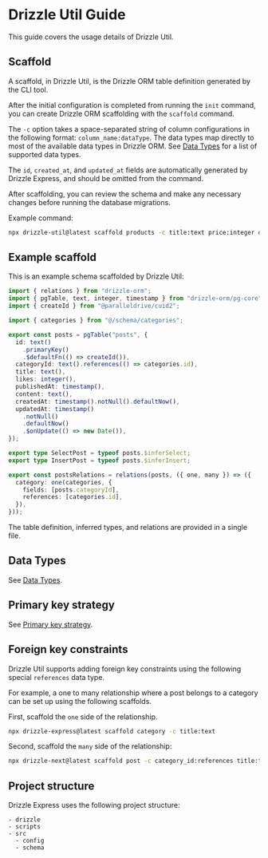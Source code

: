 # Drizzle Util Guide

This guide covers the usage details of Drizzle Util.

## Scaffold

A scaffold, in Drizzle Util, is the Drizzle ORM table definition generated by the CLI tool.

After the initial configuration is completed from running the `init` command, you can create Drizzle ORM scaffolding with the `scaffold` command.

The `-c` option takes a space-separated string of column configurations in the following format: `column_name:dataType`. The data types map directly to most of the available data types in Drizzle ORM. See [Data Types](/drizzle-next/guide.html#data-types) for a list of supported data types.

The `id`, `created_at`, and `updated_at` fields are automatically generated by Drizzle Express, and should be omitted from the command.

After scaffolding, you can review the schema and make any necessary changes before running the database migrations.

Example command:

```bash
npx drizzle-util@latest scaffold products -c title:text price:integer description:text
```

## Example scaffold

This is an example schema scaffolded by Drizzle Util:

```ts
import { relations } from "drizzle-orm";
import { pgTable, text, integer, timestamp } from "drizzle-orm/pg-core";
import { createId } from "@paralleldrive/cuid2";

import { categories } from "@/schema/categories";

export const posts = pgTable("posts", {
  id: text()
    .primaryKey()
    .$defaultFn(() => createId()),
  categoryId: text().references(() => categories.id),
  title: text(),
  likes: integer(),
  publishedAt: timestamp(),
  content: text(),
  createdAt: timestamp().notNull().defaultNow(),
  updatedAt: timestamp()
    .notNull()
    .defaultNow()
    .$onUpdate(() => new Date()),
});

export type SelectPost = typeof posts.$inferSelect;
export type InsertPost = typeof posts.$inferInsert;

export const postsRelations = relations(posts, ({ one, many }) => ({
  category: one(categories, {
    fields: [posts.categoryId],
    references: [categories.id],
  }),
}));
```

The table definition, inferred types, and relations are provided in a single file.

## Data Types

See [Data Types](/drizzle-next/guide.html#data-types).

## Primary key strategy

See [Primary key strategy](/drizzle-next/guide.html#primary-key-strategy).

## Foreign key constraints

Drizzle Util supports adding foreign key constraints using the following special `references` data type.

For example, a one to many relationship where a post belongs to a category can be set up using the following scaffolds.

First, scaffold the `one` side of the relationship.

```bash
npx drizzle-express@latest scaffold category -c title:text
```

Second, scaffold the `many` side of the relationship:

```bash
npx drizzle-next@latest scaffold post -c category_id:references title:text
```

## Project structure

Drizzle Express uses the following project structure:

```text
- drizzle
- scripts
- src
  - config
  - schema
```
